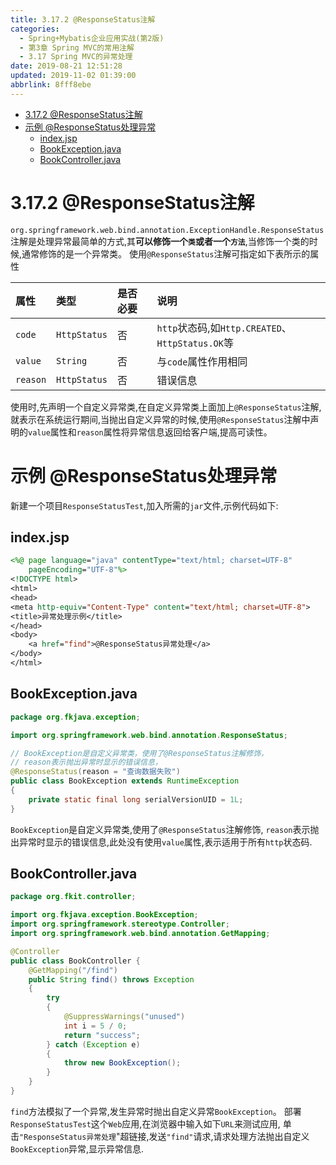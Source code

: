 ```yaml
---
title: 3.17.2 @ResponseStatus注解
categories: 
  - Spring+Mybatis企业应用实战(第2版)
  - 第3章 Spring MVC的常用注解
  - 3.17 Spring MVC的异常处理
date: 2019-08-21 12:51:28
updated: 2019-11-02 01:39:00
abbrlink: 8fff8ebe
---
```

- [3.17.2 @ResponseStatus注解](/ReadingNotes/8fff8ebe/#3-17-2-ResponseStatus注解)
- [示例 @ResponseStatus处理异常](/ReadingNotes/8fff8ebe/#示例-ResponseStatus处理异常)
    - [index.jsp](/ReadingNotes/8fff8ebe/#index-jsp)
    - [BookException.java](/ReadingNotes/8fff8ebe/#BookException-java)
    - [BookController.java](/ReadingNotes/8fff8ebe/#BookController-java)

<!--more-->
<script src="https://cdn.bootcss.com/jquery/3.4.0/jquery.slim.min.js"></script>
<script>$(document).ready(function () {$(".post-body > ul:nth-child(1)").hide();});</script>

<!--end-->
<!--SSTStart-->
# 3.17.2 @ResponseStatus注解 #
`org.springframework.web.bind.annotation.ExceptionHandle.ResponseStatus`注解是处理异常最简单的方式,其**可以修饰一个`类`或者一个`方法`**,当修饰一个类的时候,通常修饰的是一个异常类。
使用`@ResponseStatus`注解可指定如下表所示的属性
<!--replace:CREATED=created-->

|属性|类型|是否必要|说明|
|:---|:---|:---|:---|
|`code`|`HttpStatus`|否|`http`状态码,如`Http.CREATED`、`HttpStatus.OK`等|
|`value`|`String`|否|与`code`属性作用相同|
|`reason`|`HttpStatus`|否|错误信息|

使用时,先声明一个自定义异常类,在自定义异常类上面加上`@ResponseStatus`注解,就表示在系统运行期间,当抛出自定义异常的时候,使用`@ResponseStatus`注解中声明的`value`属性和`reason`属性将异常信息返回给客户端,提高可读性。
# 示例 @ResponseStatus处理异常 #
新建一个项目`ResponseStatusTest`,加入所需的`jar`文件,示例代码如下:
## index.jsp ##
```jsp
<%@ page language="java" contentType="text/html; charset=UTF-8"
    pageEncoding="UTF-8"%>
<!DOCTYPE html>
<html>
<head>
<meta http-equiv="Content-Type" content="text/html; charset=UTF-8">
<title>异常处理示例</title>
</head>
<body>
    <a href="find">@ResponseStatus异常处理</a>
</body>
</html>
```
## BookException.java ##
```java
package org.fkjava.exception;

import org.springframework.web.bind.annotation.ResponseStatus;

// BookException是自定义异常类，使用了@ResponseStatus注解修饰，
// reason表示抛出异常时显示的错误信息，
@ResponseStatus(reason = "查询数据失败")
public class BookException extends RuntimeException
{
	private static final long serialVersionUID = 1L;
}
```
`BookException`是自定义异常类,使用了`@ResponseStatus`注解修饰, `reason`表示抛出异常时显示的错误信息,此处没有使用`value`属性,表示适用于所有`http`状态码.
## BookController.java ##
```java
package org.fkit.controller;

import org.fkjava.exception.BookException;
import org.springframework.stereotype.Controller;
import org.springframework.web.bind.annotation.GetMapping;

@Controller
public class BookController {
	@GetMapping("/find")
	public String find() throws Exception
	{
		try
		{
			@SuppressWarnings("unused")
			int i = 5 / 0;
			return "success";
		} catch (Exception e)
		{
			throw new BookException();
		}
	}
}
```
`find`方法模拟了一个异常,发生异常时抛出自定义异常`BookException`。
部署`ResponseStatusTest`这个`Web`应用,在浏览器中输入如下`URL`来测试应用,
单击`"ResponseStatus异常处理`"超链接,发送`"find"`请求,请求处理方法抛出自定义`BookException`异常,显示异常信息.
<!--SSTStop-->

